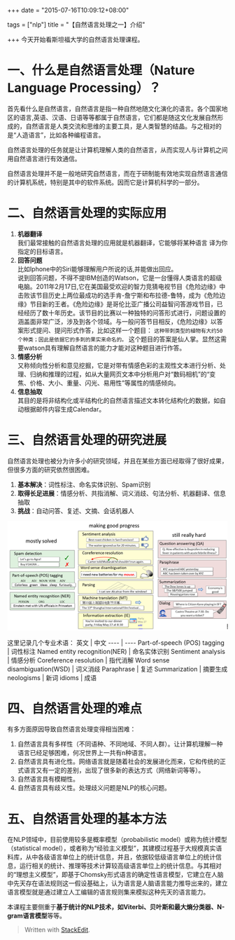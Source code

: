 +++
date = "2015-07-16T10:09:12+08:00"

tags = ["nlp"]
title = "【自然语言处理之一】介绍"

+++
今天开始看斯坦福大学的自然语言处理课程。
# 一、什么是自然语言处理（Nature Language Processing）？

首先看什么是自然语言，自然语言是指一种自然地随文化演化的语言。各个国家地区的语言,英语、汉语、日语等等都属于自然语言，它们都是随这文化发展自然形成的，自然语言是人类交流和思维的主要工具，是人类智慧的结晶。与之相对的是“人造语言”，比如各种编程语言。

自然语言处理的任务就是让计算机理解人类的自然语言，从而实现人与计算机之间用自然语言进行有效通信。

自然语言处理并不是一般地研究自然语言，而在于研制能有效地实现自然语言通信的计算机系统，特别是其中的软件系统。因而它是计算机科学的一部分。
<!--more-->
# 二、自然语言处理的实际应用
1. **机器翻译**   
我们最常接触的自然语言处理的应用就是机器翻译，它能够将某种语言 译为你指定的目标语言。
2. **回答问题**   
比如Iphone中的Siri能够理解用户所说的话,并能做出回应。   
说到回答问题，不得不提IBM创造的Watson，它是一台懂得人类语言的超级电脑。2011年2月17日,它在美国最受欢迎的智力竞猜电视节目《危险边缘》中击败该节目历史上两位最成功的选手肯-詹宁斯和布拉德-鲁特，成为《危险边缘》节目新的王者。《危险边缘》是哥伦比亚广播公司益智问答游戏节目，已经经历了数十年历史。该节目的比赛以一种独特的问答形式进行，问题设置的涵盖面非常广泛，涉及到各个领域。与一般问答节目相反，《危险边缘》以答案形式提问、提问形式作答，比如这样一个题目：
`这种带刺类型的植物有大约50个种类；因此是依据它的多刺的果实来命名的。`
这个题目的答案是仙人掌。显然这需要watson具有理解自然语言的能力才能对这种题目进行作答。
3. **情感分析**   
又称倾向性分析和意见挖掘，它是对带有情感色彩的主观性文本进行分析、处理、归纳和推理的过程，如从大量网页文本中分析用户对“数码相机”的“变焦、价格、大小、重量、闪光、易用性”等属性的情感倾向。
4. **信息抽取**   
其目的是将非结构化或半结构化的自然语言描述文本转化结构化的数据，如自动根据邮件内容生成Calendar。

# 三、自然语言处理的研究进展
自然语言处理也被分为许多小的研究领域，并且在某些方面已经取得了很好成果，但很多方面的研究依然很困难。

1. **基本解决**：词性标注、命名实体识别、Spam识别
2. **取得长足进展**：情感分析、共指消解、词义消歧、句法分析、机器翻译、信息抽取
3. **挑战**：自动问答、复述、文摘、会话机器人

![challenge](/img/nlp_challenge.png)

这里记录几个专业术语：
英文 | 中文
---- | ----
Part-of-speech (POS) tagging | 词性标注
Named entity recognition(NER) | 命名实体识别
Sentiment analysis | 情感分析
Coreference resolution | 指代消解
Word sense disambiguation(WSD) | 词义消歧
Paraphrase | 复述
Summarization | 摘要生成
neologisms | 新词
idioms | 成语

# 四、自然语言处理的难点

有多方面原因导致自然语言处理变得相当困难：

1. 自然语言具有多样性（不同语种、不同地域、不同人群）。让计算机理解一种语言已经足够困难，何况世界上一共有n种语言。
2. 自然语言具有进化性。网络语言就是随着社会的发展进化而来，它和传统的正式语言又有一定的差别，出现了很多新的表达方式（网络新词等等）。
3. 自然语言具有模糊性。
4. 自然语言具有歧义性。处理歧义问题是NLP的核心问题。 

# 五、自然语言处理的基本方法

在NLP领域中，目前使用较多是概率模型（probabilistic model）或称为统计模型（statistical model），或者称为“经验主义模型”，其建模过程基于大规模真实语料库，从中各级语言单位上的统计信息，并且，依据较低级语言单位上的统计信息，运行相关的统计、推理等技术计算较高级语言单位上的统计信息。与其相对的“理想主义模型”，即基于Chomsky形式语言的确定性语言模型，它建立在人脑中先天存在语法规则这一假设基础上，认为语言是人脑语言能力推导出来的，建立语言模型就是通过建立人工编辑的语言规则集来模拟这种先天的语言能力。

本课程主要侧重于**基于统计的NLP技术，如Viterbi、贝叶斯和最大熵分类器、N-gram语言模型**等等。
> Written with [StackEdit](https://stackedit.io/).
